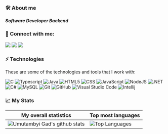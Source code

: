 ### 🛠 About me
<p>
  <em>
   <b>Software Developer Backend</b><br>
   
  </em>  
</p>

### 👥 Connect with me:
<p align="left">
  <a href="https://www.linkedin.com/in/lucas-farias-816090a6/"><img src="https://img.shields.io/badge/-Lucas%20Farias-333333?style=white&logo=linkedin"/></a>
  <a href="https://www.instagram.com/lucasfariascz/"><img src="https://img.shields.io/badge/-lucasfariascz-333333?style=white&logo=instagram"/></a>
  <a href="mailto:lucasfariasdacruz@gmail.com"><img src="https://img.shields.io/badge/-lucasfariasdacruz@gmail.com-333333?style=white&logo=gmail"/></a>
</p>

### ⚡ Technologies

These are some of the technologies and tools that I work with:

  ![C](https://img.shields.io/badge/-C-333333?style=white&logo=c)
  ![Typescript](https://img.shields.io/badge/-Typescript-333333?style=flat&logo=typescript)
  ![Java](https://img.shields.io/badge/Java-333333?logo=java&logoColor=white&style=flat)
  ![HTML5](https://img.shields.io/badge/-HTML5-333333?style=flat&logo=HTML5)
  ![CSS](https://img.shields.io/badge/-CSS-333333?style=flat&logo=CSS3&logoColor=1572B6)
  ![JavaScript](https://img.shields.io/badge/-JavaScript-333333?style=flat&logo=javascript)
  ![NodeJS](https://img.shields.io/badge/Node.js-333333?logo=node.js&logoColor=white&style=flat)
  ![.NET](https://img.shields.io/badge/.NET-333333?logo=.net&logoColor=white&style=flat)
  ![C#](https://img.shields.io/badge/C%23-333333?logo=c-sharp&logoColor=white&style=flat)
  ![MySQL](https://img.shields.io/badge/-MySQL-333333?style=flat&logo=mysql)
  ![Git](https://img.shields.io/badge/-Git-333333?style=flat&logo=git)
  ![GitHub](https://img.shields.io/badge/-GitHub-333333?style=flat&logo=github)
  ![Visual Studio Code](https://img.shields.io/badge/-Visual%20Studio%20Code-333333?style=flat&logo=visual-studio-code&logoColor=007ACC)
  ![Intellij](https://img.shields.io/badge/-Intellij-333333?style=white&logo=intellij-idea)

### 📈 My Stats
|My overall statistics|Top most languages |
|------------------|-------------|
|![Umutambyi Gad's github stats](https://github-readme-stats.vercel.app/api?username=lucasfariascz&show_icons=true&hide_border=true&count_private=true&theme=tokyonight)|![Top Languages](https://github-readme-stats.vercel.app/api/top-langs/?username=lucasfariascz&langs_count=20&count_private=true&hide_border=true&theme=tokyonight&layout=compact)|
